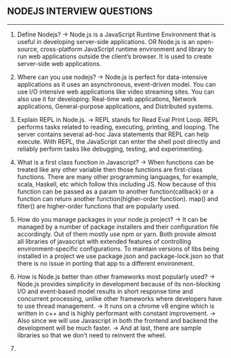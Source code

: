 ## NODEJS INTERVIEW QUESTIONS

--------------------------------------------------

1. Define Nodejs?
-> Node.js is a JavaScript Runtime Environment that is useful in developing server-side applications. OR
   Node.js is an open-source, cross-platform JavaScript runtime environment and library to run web applications outside the client’s browser. It is used to create server-side web applications.

2. Where can you use nodejs?
-> Node.js is perfect for data-intensive applications as it uses an asynchronous, event-driven model.
   You can use  I/O intensive web applications like video streaming sites.
   You can also use it for developing: Real-time web applications, Network applications, General-purpose applications, and Distributed systems.

3. Explain REPL in Node.js.
-> REPL stands for Read Eval Print Loop. REPL performs tasks related to reading, executing, printing, and looping.
   The server contains several ad-hoc Java statements that REPL can help execute. With REPL, the JavaScript can enter the shell post directly and reliably perform tasks like debugging, testing, and experimenting.

4. What is a first class function in Javascript?
-> When functions can be treated like any other variable then those functions are first-class functions. There are many other programming languages, for example, scala, Haskell, etc which follow this including JS. Now because of this function can be 
   passed as a param to another function(callback) or a function can return another function(higher-order function). map() and filter() are higher-order functions that are popularly used.

5. How do you manage packages in your node.js project?
-> It can be managed by a number of package installers and their configuration file accordingly. Out of them mostly use npm or yarn. Both provide almost all libraries of javascript with extended features of controlling environment-specific configurations. 
   To maintain versions of libs being installed in a project we use package.json and package-lock.json so that there is no issue in porting that app to a different environment.

6. How is Node.js better than other frameworks most popularly used?
-> Node.js provides simplicity in development because of its non-blocking I/O and event-based model results in short response time and concurrent processing, unlike other frameworks where developers have to use thread management.
-> It runs on a chrome v8 engine which is written in c++ and is highly performant with constant improvement.
-> Also since we will use Javascript in both the frontend and backend the development will be much faster.
-> And at last, there are sample libraries so that we don’t need to reinvent the wheel.

7. 


